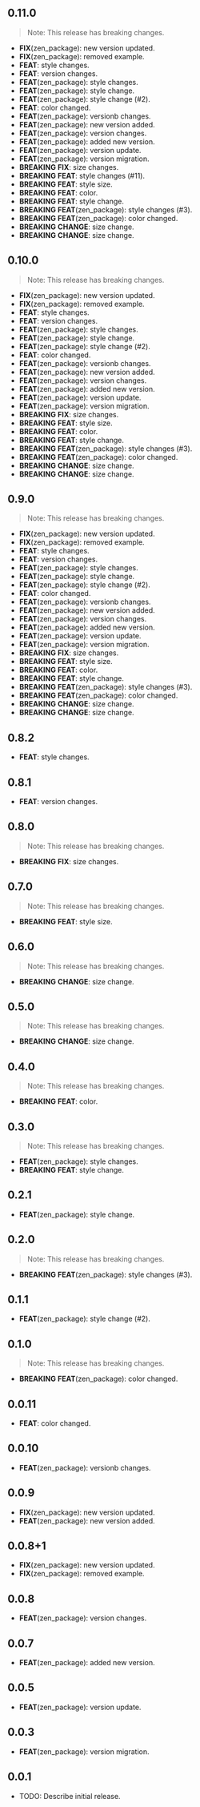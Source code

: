 ## 0.11.0

> Note: This release has breaking changes.

 - **FIX**(zen_package): new version updated.
 - **FIX**(zen_package): removed example.
 - **FEAT**: style changes.
 - **FEAT**: version changes.
 - **FEAT**(zen_package): style changes.
 - **FEAT**(zen_package): style change.
 - **FEAT**(zen_package): style change (#2).
 - **FEAT**: color changed.
 - **FEAT**(zen_package): versionb changes.
 - **FEAT**(zen_package): new version added.
 - **FEAT**(zen_package): version changes.
 - **FEAT**(zen_package): added new version.
 - **FEAT**(zen_package): version update.
 - **FEAT**(zen_package): version migration.
 - **BREAKING** **FIX**: size changes.
 - **BREAKING** **FEAT**: style changes (#11).
 - **BREAKING** **FEAT**: style size.
 - **BREAKING** **FEAT**: color.
 - **BREAKING** **FEAT**: style change.
 - **BREAKING** **FEAT**(zen_package): style changes (#3).
 - **BREAKING** **FEAT**(zen_package): color changed.
 - **BREAKING** **CHANGE**: size change.
 - **BREAKING** **CHANGE**: size change.

## 0.10.0

> Note: This release has breaking changes.

 - **FIX**(zen_package): new version updated.
 - **FIX**(zen_package): removed example.
 - **FEAT**: style changes.
 - **FEAT**: version changes.
 - **FEAT**(zen_package): style changes.
 - **FEAT**(zen_package): style change.
 - **FEAT**(zen_package): style change (#2).
 - **FEAT**: color changed.
 - **FEAT**(zen_package): versionb changes.
 - **FEAT**(zen_package): new version added.
 - **FEAT**(zen_package): version changes.
 - **FEAT**(zen_package): added new version.
 - **FEAT**(zen_package): version update.
 - **FEAT**(zen_package): version migration.
 - **BREAKING** **FIX**: size changes.
 - **BREAKING** **FEAT**: style size.
 - **BREAKING** **FEAT**: color.
 - **BREAKING** **FEAT**: style change.
 - **BREAKING** **FEAT**(zen_package): style changes (#3).
 - **BREAKING** **FEAT**(zen_package): color changed.
 - **BREAKING** **CHANGE**: size change.
 - **BREAKING** **CHANGE**: size change.

## 0.9.0

> Note: This release has breaking changes.

 - **FIX**(zen_package): new version updated.
 - **FIX**(zen_package): removed example.
 - **FEAT**: style changes.
 - **FEAT**: version changes.
 - **FEAT**(zen_package): style changes.
 - **FEAT**(zen_package): style change.
 - **FEAT**(zen_package): style change (#2).
 - **FEAT**: color changed.
 - **FEAT**(zen_package): versionb changes.
 - **FEAT**(zen_package): new version added.
 - **FEAT**(zen_package): version changes.
 - **FEAT**(zen_package): added new version.
 - **FEAT**(zen_package): version update.
 - **FEAT**(zen_package): version migration.
 - **BREAKING** **FIX**: size changes.
 - **BREAKING** **FEAT**: style size.
 - **BREAKING** **FEAT**: color.
 - **BREAKING** **FEAT**: style change.
 - **BREAKING** **FEAT**(zen_package): style changes (#3).
 - **BREAKING** **FEAT**(zen_package): color changed.
 - **BREAKING** **CHANGE**: size change.
 - **BREAKING** **CHANGE**: size change.

## 0.8.2

 - **FEAT**: style changes.

## 0.8.1

 - **FEAT**: version changes.

## 0.8.0

> Note: This release has breaking changes.

 - **BREAKING** **FIX**: size changes.

## 0.7.0

> Note: This release has breaking changes.

 - **BREAKING** **FEAT**: style size.

## 0.6.0

> Note: This release has breaking changes.

 - **BREAKING** **CHANGE**: size change.

## 0.5.0

> Note: This release has breaking changes.

 - **BREAKING** **CHANGE**: size change.

## 0.4.0

> Note: This release has breaking changes.

 - **BREAKING** **FEAT**: color.

## 0.3.0

> Note: This release has breaking changes.

 - **FEAT**(zen_package): style changes.
 - **BREAKING** **FEAT**: style change.

## 0.2.1

 - **FEAT**(zen_package): style change.

## 0.2.0

> Note: This release has breaking changes.

 - **BREAKING** **FEAT**(zen_package): style changes (#3).

## 0.1.1

 - **FEAT**(zen_package): style change (#2).

## 0.1.0

> Note: This release has breaking changes.

 - **BREAKING** **FEAT**(zen_package): color changed.

## 0.0.11

 - **FEAT**: color changed.

## 0.0.10

 - **FEAT**(zen_package): versionb changes.

## 0.0.9

 - **FIX**(zen_package): new version updated.
 - **FEAT**(zen_package): new version added.

## 0.0.8+1

 - **FIX**(zen_package): new version updated.
 - **FIX**(zen_package): removed example.

## 0.0.8

 - **FEAT**(zen_package): version changes.

## 0.0.7

 - **FEAT**(zen_package): added new version.

## 0.0.5

 - **FEAT**(zen_package): version update.

## 0.0.3

 - **FEAT**(zen_package): version migration.

## 0.0.1

* TODO: Describe initial release.
